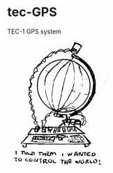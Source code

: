 # tec-GPS
TEC-1 GPS system

![](https://github.com/SteveJustin1963/tec-GPS/blob/master/globe-control.png)

##

